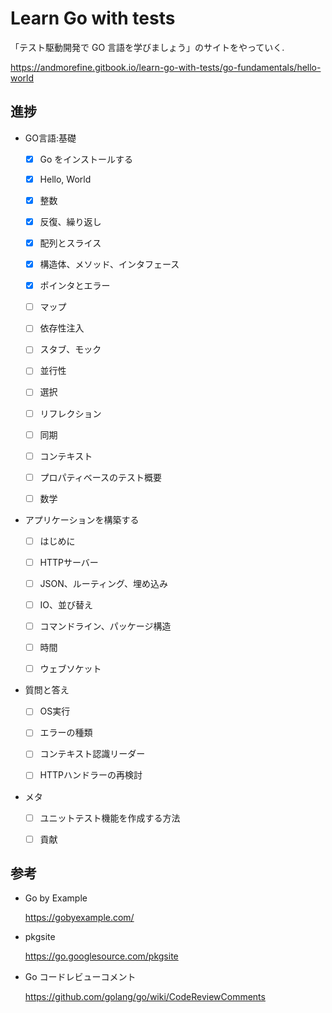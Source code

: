 # Learn Go with tests

「テスト駆動開発で GO 言語を学びましょう」のサイトをやっていく.

https://andmorefine.gitbook.io/learn-go-with-tests/go-fundamentals/hello-world

## 進捗

* GO言語:基礎

    * [x] Go をインストールする

    * [x] Hello, World

    * [x] 整数

    * [x] 反復、繰り返し

    * [x] 配列とスライス

    * [x] 構造体、メソッド、インタフェース

    * [x] ポインタとエラー

    * [ ] マップ

    * [ ] 依存性注入

    * [ ] スタブ、モック

    * [ ] 並行性

    * [ ] 選択

    * [ ] リフレクション

    * [ ] 同期

    * [ ] コンテキスト

    * [ ] プロパティベースのテスト概要

    * [ ] 数学

* アプリケーションを構築する

    * [ ] はじめに

    * [ ] HTTPサーバー

    * [ ] JSON、ルーティング、埋め込み

    * [ ] IO、並び替え

    * [ ] コマンドライン、パッケージ構造

    * [ ] 時間

    * [ ] ウェブソケット

* 質問と答え

    * [ ] OS実行

    * [ ] エラーの種類

    * [ ] コンテキスト認識リーダー

    * [ ] HTTPハンドラーの再検討

* メタ

    * [ ] ユニットテスト機能を作成する方法

    * [ ] 貢献

## 参考

* Go by Example

    https://gobyexample.com/

* pkgsite

    https://go.googlesource.com/pkgsite

* Go コードレビューコメント

    https://github.com/golang/go/wiki/CodeReviewComments
